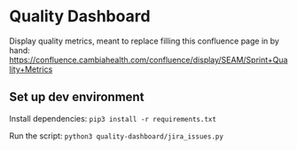 # Quality Dashboard

Display quality metrics, meant to replace filling this confluence page in by hand: https://confluence.cambiahealth.com/confluence/display/SEAM/Sprint+Quality+Metrics

## Set up dev environment

Install dependencies:
`pip3 install -r requirements.txt`

Run the script:
`python3 quality-dashboard/jira_issues.py`